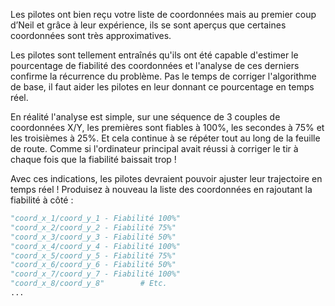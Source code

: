 Les pilotes ont bien reçu votre liste de coordonnées mais au premier coup d’Neil et grâce à leur expérience, ils se sont aperçus que certaines coordonnées sont très approximatives.

Les pilotes sont tellement entraînés qu'ils ont été capable d'estimer le pourcentage de fiabilité des coordonnées et l'analyse de ces derniers confirme la récurrence du problème. Pas le temps de corriger l'algorithme de base, il faut aider les pilotes en leur donnant ce pourcentage en temps réel.

En réalité l'analyse est simple, sur une séquence de 3 couples de coordonnées X/Y, les premières sont fiables à 100%, les secondes à 75% et les troisièmes à 25%. Et cela continue à se répéter tout au long de la feuille de route. Comme si l'ordinateur principal avait réussi à corriger le tir à chaque fois que la fiabilité baissait trop ! 

Avec ces indications, les pilotes devraient pouvoir ajuster leur trajectoire en temps réel ! Produisez à nouveau la liste des coordonnées en rajoutant la fiabilité à côté :

```python
"coord_x_1/coord_y_1 - Fiabilité 100%"
"coord_x_2/coord_y_2 - Fiabilité 75%"
"coord_x_3/coord_y_3 - Fiabilité 50%"
"coord_x_4/coord_y_4 - Fiabilité 100%"
"coord_x_5/coord_y_5 - Fiabilité 75%"
"coord_x_6/coord_y_6 - Fiabilité 50%"
"coord_x_7/coord_y_7 - Fiabilité 100%"
"coord_x_8/coord_y_8"        # Etc.
...
```